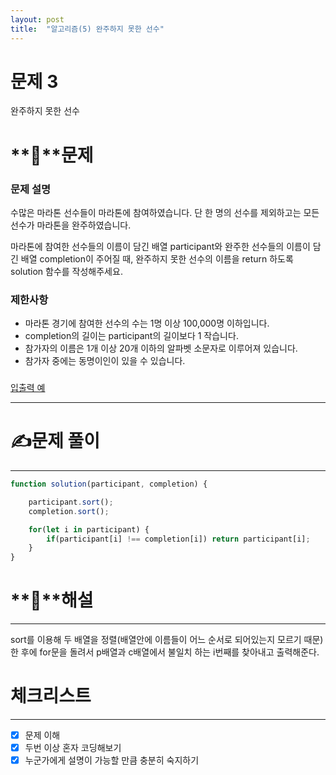 ```yaml
---
layout: post
title:  "알고리즘(5) 완주하지 못한 선수"
---
```



# 문제 3

완주하지 못한 선수

# **📖**문제

### **문제 설명**

수많은 마라톤 선수들이 마라톤에 참여하였습니다. 단 한 명의 선수를 제외하고는 모든 선수가 마라톤을 완주하였습니다.

마라톤에 참여한 선수들의 이름이 담긴 배열 participant와 완주한 선수들의 이름이 담긴 배열 completion이 주어질 때, 완주하지 못한 선수의 이름을 return 하도록 solution 함수를 작성해주세요.

### 제한사항

- 마라톤 경기에 참여한 선수의 수는 1명 이상 100,000명 이하입니다.
- completion의 길이는 participant의 길이보다 1 작습니다.
- 참가자의 이름은 1개 이상 20개 이하의 알파벳 소문자로 이루어져 있습니다.
- 참가자 중에는 동명이인이 있을 수 있습니다.

### 

[입출력 예](https://www.notion.so/cc8edc8797cc4e5fb9213f064e031aee)

---

# **✍️**문제 풀이

---

```jsx
function solution(participant, completion) {

    participant.sort();
    completion.sort();

    for(let i in participant) {
        if(participant[i] !== completion[i]) return participant[i];
    }
}
```

# **🔑**해설

---

sort를 이용해 두 배열을 정렬(배열안에 이름들이 어느 순서로 되어있는지 모르기 때문)한 후에 for문을 돌려서 p배열과 c배열에서 불일치 하는 i번째를 찾아내고 출력해준다.

# 체크리스트

---

- [x]  문제 이해
- [x]  두번 이상 혼자 코딩해보기
- [x]  누군가에게 설명이 가능할 만큼 충분히 숙지하기
